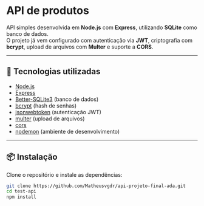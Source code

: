 # API de produtos

API simples desenvolvida em **Node.js** com **Express**, utilizando **SQLite** como banco de dados.  
O projeto já vem configurado com autenticação via **JWT**, criptografia com **bcrypt**, upload de arquivos com **Multer** e suporte a **CORS**.  

---

## 🚀 Tecnologias utilizadas
- [Node.js](https://nodejs.org/)
- [Express](https://expressjs.com/)
- [Better-SQLite3](https://github.com/WiseLibs/better-sqlite3) (banco de dados)
- [bcrypt](https://github.com/kelektiv/node.bcrypt.js) (hash de senhas)
- [jsonwebtoken](https://github.com/auth0/node-jsonwebtoken) (autenticação JWT)
- [multer](https://github.com/expressjs/multer) (upload de arquivos)
- [cors](https://github.com/expressjs/cors)
- [nodemon](https://nodemon.io/) (ambiente de desenvolvimento)

---

## 📦 Instalação

Clone o repositório e instale as dependências:

```bash
git clone https://github.com/Matheusvgdr/api-projeto-final-ada.git
cd test-api
npm install
